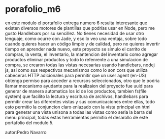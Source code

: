# porafolio_m6


en este modulo el portafolio entrega numero 6 resulta interesante que existen diversos motores de plantillas que podrías usar en Node, pero me gusto Handlebars por su sencillez. No tienes necesidad de usar otro lenguaje, como ocurre con Jade, y eso lo veo una ventaja, sobre todo cuando quieres hacer un código limpio y de calidad, pero no quieres invertir tiempo en aprender nada nuevo, este proyecto se simulo el carrito de compras, la venta, el inventario, la mantencion del inventario como agregar productos eliminar productos y todo lo refenrente a una simulacion de compra, se crearon todas las vistas necesarias usando handlebars, nodej js, asi como sus respectivos mecanismos como lo son cors que utiliza cabeceras HTTP adicionales para permitir que un user agent (en-US) obtenga permiso para acceder a recursos seleccionados, otro que le podria llamar mecanismo ayudante para la realizaion del proyecto fue uuid para generar de manera automatica los id de los productos, tambien fs(file system) que facilito la lectura y escritura de archivos, handlebars para permitir crear las diferentes vistas y sus comunicaciones entre ellas, todo esto permitio la conjuncion claro enlazado con la vista principal en html para generar una vista unisona a todas las vistas como seria la barra del menu principal, todas estas herramientas permitio el desarollo de este portafolio del modulo 5.


autor:Pedro Navarro
